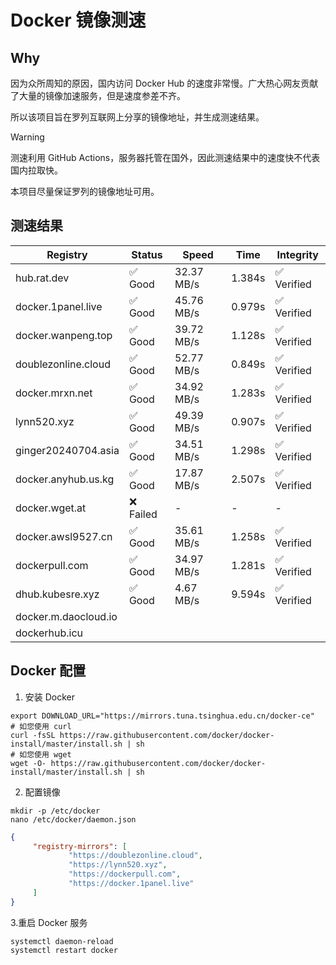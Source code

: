 # Docker 镜像测速

## Why

因为众所周知的原因，国内访问 Docker Hub 的速度非常慢。广大热心网友贡献了大量的镜像加速服务，但是速度参差不齐。


所以该项目旨在罗列互联网上分享的镜像地址，并生成测速结果。

> [!WARNING]
> 测速利用 GitHub Actions，服务器托管在国外，因此测速结果中的速度快不代表国内拉取快。
>

本项目尽量保证罗列的镜像地址可用。

## 测速结果

| Registry | Status | Speed | Time | Integrity |
|----------|--------|-------|------|-----------|
| hub.rat.dev | ✅ Good | 32.37 MB/s | 1.384s | ✅ Verified |
| docker.1panel.live | ✅ Good | 45.76 MB/s | 0.979s | ✅ Verified |
| docker.wanpeng.top | ✅ Good | 39.72 MB/s | 1.128s | ✅ Verified |
| doublezonline.cloud | ✅ Good | 52.77 MB/s | 0.849s | ✅ Verified |
| docker.mrxn.net | ✅ Good | 34.92 MB/s | 1.283s | ✅ Verified |
| lynn520.xyz | ✅ Good | 49.39 MB/s | 0.907s | ✅ Verified |
| ginger20240704.asia | ✅ Good | 34.51 MB/s | 1.298s | ✅ Verified |
| docker.anyhub.us.kg | ✅ Good | 17.87 MB/s | 2.507s | ✅ Verified |
| docker.wget.at | ❌ Failed | - | - | - |
| docker.awsl9527.cn | ✅ Good | 35.61 MB/s | 1.258s | ✅ Verified |
| dockerpull.com | ✅ Good | 34.97 MB/s | 1.281s | ✅ Verified |
| dhub.kubesre.xyz | ✅ Good | 4.67 MB/s | 9.594s | ✅ Verified |
| docker.m.daocloud.io|  |  |  |  |
| dockerhub.icu|  |  |  |  |

## Docker 配置

1. 安装 Docker
```shell
export DOWNLOAD_URL="https://mirrors.tuna.tsinghua.edu.cn/docker-ce"
# 如您使用 curl
curl -fsSL https://raw.githubusercontent.com/docker/docker-install/master/install.sh | sh
# 如您使用 wget
wget -O- https://raw.githubusercontent.com/docker/docker-install/master/install.sh | sh
```

2. 配置镜像

```shell
mkdir -p /etc/docker
nano /etc/docker/daemon.json
```

```json
{
     "registry-mirrors": [
             "https://doublezonline.cloud",
             "https://lynn520.xyz",
             "https://dockerpull.com",
             "https://docker.1panel.live"
     ]
}
```

 3.重启 Docker 服务
```shell
systemctl daemon-reload
systemctl restart docker
```
